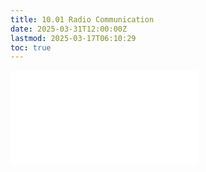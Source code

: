 ```yaml
---
title: 10.01 Radio Communication
date: 2025-03-31T12:00:00Z
lastmod: 2025-03-17T06:10:29
toc: true
---
```


![Link to included file content](../../../../arduino/radio-communication.md)
